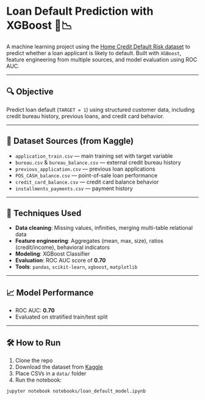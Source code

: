 # Loan Default Prediction with XGBoost 🏦📉

A machine learning project using the [Home Credit Default Risk dataset](https://www.kaggle.com/competitions/home-credit-default-risk) to predict whether a loan applicant is likely to default. Built with `XGBoost`, feature engineering from multiple sources, and model evaluation using ROC AUC.

---

## 🔍 Objective

Predict loan default (`TARGET = 1`) using structured customer data, including credit bureau history, previous loans, and credit card behavior.

---

## 📂 Dataset Sources (from Kaggle)

- `application_train.csv` — main training set with target variable
- `bureau.csv` & `bureau_balance.csv` — external credit bureau history
- `previous_application.csv` — previous loan applications
- `POS_CASH_balance.csv` — point-of-sale loan performance
- `credit_card_balance.csv` — credit card balance behavior
- `installments_payments.csv` — payment history

---

## 🧠 Techniques Used

- **Data cleaning**: Missing values, infinities, merging multi-table relational data
- **Feature engineering**: Aggregates (mean, max, size), ratios (credit/income), behavioral indicators
- **Modeling**: XGBoost Classifier
- **Evaluation**: ROC AUC score of **0.70**
- **Tools**: `pandas`, `scikit-learn`, `xgboost`, `matplotlib`

---

## 📈 Model Performance

- ROC AUC: **0.70**
- Evaluated on stratified train/test split

---

## 🛠️ How to Run

1. Clone the repo
2. Download the dataset from [Kaggle](https://www.kaggle.com/competitions/home-credit-default-risk/data)
3. Place CSVs in a `data/` folder
4. Run the notebook:

```bash
jupyter notebook notebooks/loan_default_model.ipynb
